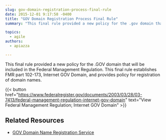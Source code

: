```yaml
---
slug: gov-domain-registration-process-final-rule
date: 2015-12-01 9:17:58 -0400
title: "GOV Domain Registration Process Final Rule"
summary: "This final rule provided a new policy for the .gov domain that will be included in the Federal Management Regulation."

topics:
  - agile
authors:
  - apiazza

---
```


This final rule provided a new policy for the .GOV domain that will be included in the Federal Management Regulation. This final rule establishes FMR part 102-173, Internet GOV Domain, and provides policy for registration of domain names.

{{< button href="https://www.federalregister.gov/documents/2003/03/28/03-7413/federal-management-regulation-internet-gov-domain" text="View Federal Management Regulation; Internet GOV Domain" >}}

## Related Resources

- [GOV Domain Name Registration Service](https://www.get.gov)
